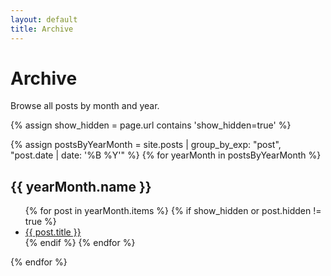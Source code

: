 ```yaml
---
layout: default
title: Archive
---
```


# Archive

Browse all posts by month and year.

{% assign show_hidden = page.url contains 'show_hidden=true' %}

{% assign postsByYearMonth = site.posts | group_by_exp: "post", "post.date | date: '%B %Y'" %}
{% for yearMonth in postsByYearMonth %}
<h2>{{ yearMonth.name }}</h2>
  <ul>
    {% for post in yearMonth.items %}
      {% if show_hidden or post.hidden != true %}
        <li><a href="{{ post.url }}">{{ post.title }}</a></li>
      {% endif %}
    {% endfor %}
  </ul>
{% endfor %}